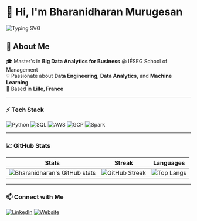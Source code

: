 # 👋 Hi, I'm Bharanidharan Murugesan

![Typing SVG](https://readme-typing-svg.herokuapp.com?font=Fira+Code&pause=1000&color=1E90FF&width=435&lines=Data+Engineer+%7C+Big+Data+Analytics;Passionate+about+Data+%26+AI)

## 🚀 About Me
🎓 Master's in **Big Data Analytics for Business** @ IÉSEG School of Management  
💡 Passionate about **Data Engineering**, **Data Analytics**, and **Machine Learning**  
📍 Based in **Lille, France**  

---

### ⚡ **Tech Stack**
![Python](https://img.shields.io/badge/Python-3776AB?style=for-the-badge&logo=python&logoColor=white)
![SQL](https://img.shields.io/badge/SQL-CC2927?style=for-the-badge&logo=amazon-dynamodb&logoColor=white)
![AWS](https://img.shields.io/badge/AWS-232F3E?style=for-the-badge&logo=amazonaws&logoColor=white)
![GCP](https://img.shields.io/badge/GCP-4285F4?style=for-the-badge&logo=google-cloud&logoColor=white)
![Spark](https://img.shields.io/badge/Apache%20Spark-FDEE21?style=for-the-badge&logo=apachespark&logoColor=black)

---

### 📈 **GitHub Stats**
| Stats | Streak | Languages |
|-------|--------|------------|
| ![Bharanidharan's GitHub stats](https://github-readme-stats.vercel.app/api?username=Bharani2506&show_icons=true&theme=radical) | ![GitHub Streak](https://streak-stats.demolab.com?user=Bharani2506&theme=radical) | ![Top Langs](https://github-readme-stats.vercel.app/api/top-langs/?username=Bharani2506&layout=compact&theme=radical) |

---

### 📫 **Connect with Me**
[![LinkedIn](https://img.shields.io/badge/LinkedIn-0077B5?style=for-the-badge&logo=linkedin&logoColor=white)](https://www.linkedin.com/in/bharanidharan-murugesan-6b579616b/)
[![Website](https://img.shields.io/badge/Website-000000?style=for-the-badge&logo=google-chrome&logoColor=white)](https://bharani2506.github.io/my-portfolio/)
